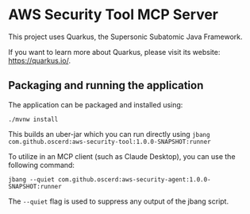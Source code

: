 # AWS Security Tool MCP Server

This project uses Quarkus, the Supersonic Subatomic Java Framework.

If you want to learn more about Quarkus, please visit its website: <https://quarkus.io/>.

## Packaging and running the application

The application can be packaged and installed using:

```shell script
./mvnw install
```

This builds an uber-jar which you can run directly using `jbang com.github.oscerd:aws-security-tool:1.0.0-SNAPSHOT:runner`

To utilize in an MCP client (such as Claude Desktop), you can use the following command:

```shell script
jbang --quiet com.github.oscerd:aws-security-agent:1.0.0-SNAPSHOT:runner 
```

The `--quiet` flag is used to suppress any output of the jbang script.
